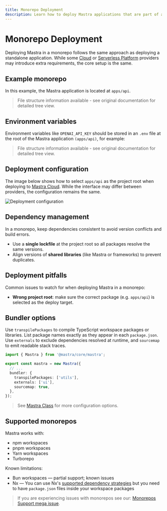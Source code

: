 ```yaml
---
title: Monorepo Deployment
description: Learn how to deploy Mastra applications that are part of a monorepo setup
---
```


# Monorepo Deployment

Deploying Mastra in a monorepo follows the same approach as deploying a standalone application. While some [Cloud](./cloud-providers/) or [Serverless Platform](./serverless-platforms/) providers may introduce extra requirements, the core setup is the same.

## Example monorepo

In this example, the Mastra application is located at `apps/api`.

> File structure information available - see original documentation for detailed tree view.

## Environment variables

Environment variables like `OPENAI_API_KEY` should be stored in an `.env` file at the root of the Mastra application `(apps/api)`, for example:

> File structure information available - see original documentation for detailed tree view.

## Deployment configuration

The image below shows how to select `apps/api` as the project root when deploying to [Mastra Cloud](../mastra-cloud/overview). While the interface may differ between providers, the configuration remains the same.

![Deployment configuration](/img/monorepo/monorepo-mastra-cloud.jpg)

## Dependency management

In a monorepo, keep dependencies consistent to avoid version conflicts and build errors.

- Use a **single lockfile** at the project root so all packages resolve the same versions.
- Align versions of **shared libraries** (like Mastra or frameworks) to prevent duplicates.

## Deployment pitfalls

Common issues to watch for when deploying Mastra in a monorepo:

- **Wrong project root**: make sure the correct package (e.g. `apps/api`) is selected as the deploy target.

## Bundler options

Use `transpilePackages` to compile TypeScript workspace packages or libraries. List package names exactly as they appear in each `package.json`. Use `externals` to exclude dependencies resolved at runtime, and `sourcemap` to emit readable stack traces.

```typescript filename="src/mastra/index.ts" showLineNumbers copy
import { Mastra } from '@mastra/core/mastra';

export const mastra = new Mastra({
  // ...
  bundler: {
    transpilePackages: ['utils'],
    externals: ['ui'],
    sourcemap: true,
  },
});
```

> See [Mastra Class](../../reference/core/mastra-class) for more configuration options.

## Supported monorepos

Mastra works with:

- npm workspaces
- pnpm workspaces
- Yarn workspaces
- Turborepo

Known limitations:

- Bun workspaces — partial support; known issues
- Nx — You can use Nx's [supported dependency strategies](https://nx.dev/concepts/decisions/dependency-management) but you need to have `package.json` files inside your workspace packages

> If you are experiencing issues with monorepos see our: [Monorepos Support mega issue](https://github.com/mastra-ai/mastra/issues/6852).
